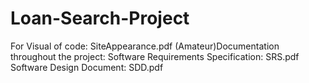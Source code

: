 # Loan-Search-Project
For Visual of code: 
  SiteAppearance.pdf
(Amateur)Documentation throughout the project: 
  Software Requirements Specification:
    SRS.pdf
  Software Design Document:
    SDD.pdf

